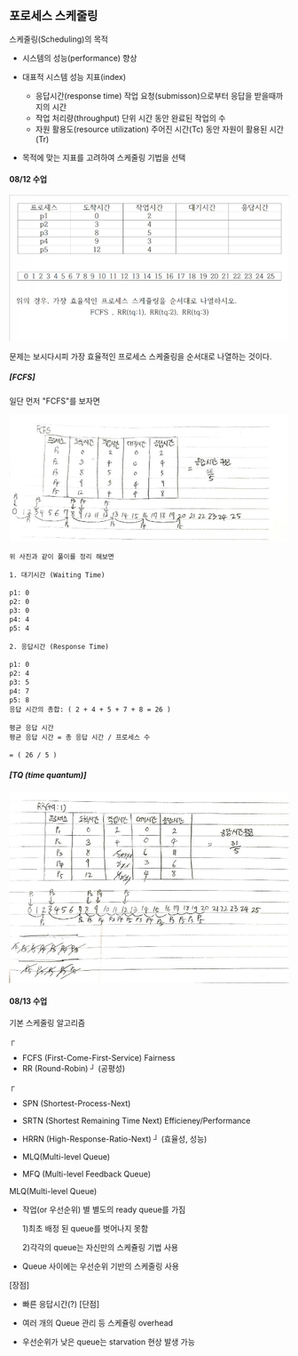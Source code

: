 ## 포로세스 스케줄링

스케줄링(Scheduling)의 목적

* 시스템의 성능(performance) 향상

* 대표적 시스템 성능 지표(index)
	* 응답시간(response time)
		작업 요청(submisson)으로부터 응답을 받을때까지의 시간
	* 작업 처리량(throughput)
		단위 시간 동안 완료된 작업의 수
	* 자원 활용도(resource utilization)
		주어진 시간(Tc) 동안 자원이 활용된 시간(Tr)

* 목적에 맞는 지표를 고려하여 스케줄링 기법을 선택



#### 08/12 수업
![수업내용문제](https://github.com/junhee23314/school/blob/main/%ED%94%84%EB%A1%9C%EC%84%B8%EC%8A%A4%20%EC%8A%A4%EC%BC%80%EC%A4%84%EB%A7%81_%EC%88%98%EC%97%85%EB%82%B4%EC%9A%A9/img/2024-0812_%EC%88%98%EC%97%85%EB%82%B4%EC%9A%A9%EB%AC%B8%EC%A0%9C.png)

문제는 보시다시피 가장 효율적인 프로세스 스케줄링을 순서대로 나열하는 것이다.



##### [FCFS]
일단 먼저 "FCFS"를 보자면

![스케줄링문제풀이(FCFS)](https://github.com/junhee23314/school/blob/main/%ED%94%84%EB%A1%9C%EC%84%B8%EC%8A%A4%20%EC%8A%A4%EC%BC%80%EC%A4%84%EB%A7%81_%EC%88%98%EC%97%85%EB%82%B4%EC%9A%A9/img/%EC%8A%A4%EC%BC%80%EC%A4%84%EB%A7%81%EB%AC%B8%EC%A0%9C%ED%92%80%EC%9D%B4(FCFS).jpg)

```
위 사진과 같이 풀이를 정리 해보면

1. 대기시간 (Waiting Time)

p1: 0
p2: 0
p3: 0
p4: 4
p5: 4

2. 응답시간 (Response Time)

p1: 0
p2: 4
p3: 5
p4: 7
p5: 8
응답 시간의 총합: ( 2 + 4 + 5 + 7 + 8 = 26 )

평균 응답 시간 
평균 응답 시간 = 총 응답 시간 / 프로세스 수

= ( 26 / 5 )

```

##### [TQ (time quantum)]
![스케줄링문제풀이(tq1)](https://github.com/junhee23314/school/blob/main/%ED%94%84%EB%A1%9C%EC%84%B8%EC%8A%A4%20%EC%8A%A4%EC%BC%80%EC%A4%84%EB%A7%81_%EC%88%98%EC%97%85%EB%82%B4%EC%9A%A9/img/%EC%8A%A4%EC%BC%80%EC%A4%84%EB%A7%81%EB%AC%B8%EC%A0%9C%ED%92%80%EC%9D%B4(tq1).jpg)


#### 08/13 수업

기본 스케줄링 알고리즘

┌
   * FCFS (First-Come-First-Service)             Fairness
   * RR (Round-Robin)			┘  	  (공평성)

┌
   * SPN (Shortest-Process-Next)
   * SRTN (Shortest Remaining Time Next)   	Efficieney/Performance
   * HRRN (High-Response-Ratio-Next)   ┘ 	(효율성, 성능)
								
* MLQ(Multi-level Queue)
* MFQ (Multi-level Feedback Queue)


MLQ(Multi-level Queue)

* 작업(or 우선순위) 별 별도의 ready queue를 가짐
	
	1)최초 배정 된 queue를 벗어나지 못함

  	2)각각의 queue는 자신만의 스케쥴링 기법 사용

* Queue 사이에는 우선순위 기반의 스케줄링 사용

[장점]
  * 빠른 응답시간(?)
[단점]
  * 여러 개의 Queue 관리 등 스케쥴링 overhead
  
  * 우선순위가 낮은 queue는 starvation 현상 발생 가능
